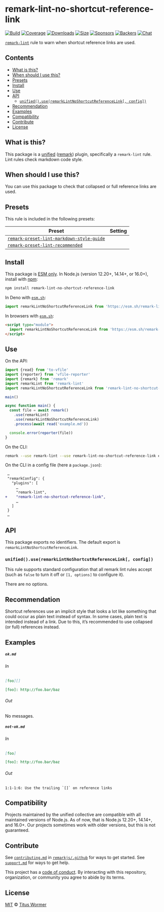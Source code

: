 <!--This file is generated-->

# remark-lint-no-shortcut-reference-link

[![Build][build-badge]][build]
[![Coverage][coverage-badge]][coverage]
[![Downloads][downloads-badge]][downloads]
[![Size][size-badge]][size]
[![Sponsors][sponsors-badge]][collective]
[![Backers][backers-badge]][collective]
[![Chat][chat-badge]][chat]

[`remark-lint`][mono] rule to warn when shortcut reference links are used.

## Contents

*   [What is this?](#what-is-this)
*   [When should I use this?](#when-should-i-use-this)
*   [Presets](#presets)
*   [Install](#install)
*   [Use](#use)
*   [API](#api)
    *   [`unified().use(remarkLintNoShortcutReferenceLink[, config])`](#unifieduseremarklintnoshortcutreferencelink-config)
*   [Recommendation](#recommendation)
*   [Examples](#examples)
*   [Compatibility](#compatibility)
*   [Contribute](#contribute)
*   [License](#license)

## What is this?

This package is a [unified][] ([remark][]) plugin, specifically a `remark-lint`
rule.
Lint rules check markdown code style.

## When should I use this?

You can use this package to check that collapsed or full reference links
are used.

## Presets

This rule is included in the following presets:

| Preset | Setting |
| - | - |
| [`remark-preset-lint-markdown-style-guide`](https://github.com/remarkjs/remark-lint/tree/main/packages/remark-preset-lint-markdown-style-guide) | |
| [`remark-preset-lint-recommended`](https://github.com/remarkjs/remark-lint/tree/main/packages/remark-preset-lint-recommended) | |

## Install

This package is [ESM only][esm].
In Node.js (version 12.20+, 14.14+, or 16.0+), install with [npm][]:

```sh
npm install remark-lint-no-shortcut-reference-link
```

In Deno with [`esm.sh`][esmsh]:

```js
import remarkLintNoShortcutReferenceLink from 'https://esm.sh/remark-lint-no-shortcut-reference-link@3'
```

In browsers with [`esm.sh`][esmsh]:

```html
<script type="module">
  import remarkLintNoShortcutReferenceLink from 'https://esm.sh/remark-lint-no-shortcut-reference-link@3?bundle'
</script>
```

## Use

On the API:

```js
import {read} from 'to-vfile'
import {reporter} from 'vfile-reporter'
import {remark} from 'remark'
import remarkLint from 'remark-lint'
import remarkLintNoShortcutReferenceLink from 'remark-lint-no-shortcut-reference-link'

main()

async function main() {
  const file = await remark()
    .use(remarkLint)
    .use(remarkLintNoShortcutReferenceLink)
    .process(await read('example.md'))

  console.error(reporter(file))
}
```

On the CLI:

```sh
remark --use remark-lint --use remark-lint-no-shortcut-reference-link example.md
```

On the CLI in a config file (here a `package.json`):

```diff
 …
 "remarkConfig": {
   "plugins": [
     …
     "remark-lint",
+    "remark-lint-no-shortcut-reference-link",
     …
   ]
 }
 …
```

## API

This package exports no identifiers.
The default export is `remarkLintNoShortcutReferenceLink`.

### `unified().use(remarkLintNoShortcutReferenceLink[, config])`

This rule supports standard configuration that all remark lint rules accept
(such as `false` to turn it off or `[1, options]` to configure it).

There are no options.

## Recommendation

Shortcut references use an implicit style that looks a lot like something
that could occur as plain text instead of syntax.
In some cases, plain text is intended instead of a link.
Due to this, it’s recommended to use collapsed (or full) references
instead.

## Examples

##### `ok.md`

###### In

```markdown
[foo][]

[foo]: http://foo.bar/baz
```

###### Out

No messages.

##### `not-ok.md`

###### In

```markdown
[foo]

[foo]: http://foo.bar/baz
```

###### Out

```text
1:1-1:6: Use the trailing `[]` on reference links
```

## Compatibility

Projects maintained by the unified collective are compatible with all maintained
versions of Node.js.
As of now, that is Node.js 12.20+, 14.14+, and 16.0+.
Our projects sometimes work with older versions, but this is not guaranteed.

## Contribute

See [`contributing.md`][contributing] in [`remarkjs/.github`][health] for ways
to get started.
See [`support.md`][support] for ways to get help.

This project has a [code of conduct][coc].
By interacting with this repository, organization, or community you agree to
abide by its terms.

## License

[MIT][license] © [Titus Wormer][author]

[build-badge]: https://github.com/remarkjs/remark-lint/workflows/main/badge.svg

[build]: https://github.com/remarkjs/remark-lint/actions

[coverage-badge]: https://img.shields.io/codecov/c/github/remarkjs/remark-lint.svg

[coverage]: https://codecov.io/github/remarkjs/remark-lint

[downloads-badge]: https://img.shields.io/npm/dm/remark-lint-no-shortcut-reference-link.svg

[downloads]: https://www.npmjs.com/package/remark-lint-no-shortcut-reference-link

[size-badge]: https://img.shields.io/bundlephobia/minzip/remark-lint-no-shortcut-reference-link.svg

[size]: https://bundlephobia.com/result?p=remark-lint-no-shortcut-reference-link

[sponsors-badge]: https://opencollective.com/unified/sponsors/badge.svg

[backers-badge]: https://opencollective.com/unified/backers/badge.svg

[collective]: https://opencollective.com/unified

[chat-badge]: https://img.shields.io/badge/chat-discussions-success.svg

[chat]: https://github.com/remarkjs/remark/discussions

[unified]: https://github.com/unifiedjs/unified

[remark]: https://github.com/remarkjs/remark

[mono]: https://github.com/remarkjs/remark-lint

[esm]: https://gist.github.com/sindresorhus/a39789f98801d908bbc7ff3ecc99d99c

[esmsh]: https://esm.sh

[npm]: https://docs.npmjs.com/cli/install

[health]: https://github.com/remarkjs/.github

[contributing]: https://github.com/remarkjs/.github/blob/main/contributing.md

[support]: https://github.com/remarkjs/.github/blob/main/support.md

[coc]: https://github.com/remarkjs/.github/blob/main/code-of-conduct.md

[license]: https://github.com/remarkjs/remark-lint/blob/main/license

[author]: https://wooorm.com
